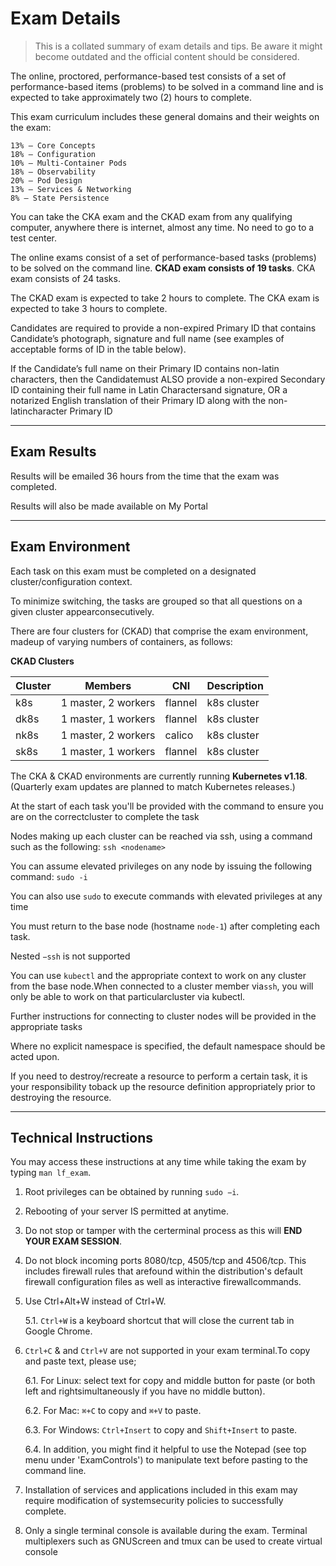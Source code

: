 # Exam Details

> This is a collated summary of exam details and tips. Be aware it might become outdated and the official content should be considered.

The online, proctored, performance-based test consists of a set of performance-based items (problems) to be solved in a command line and is expected to take approximately two (2) hours to complete.

This exam curriculum includes these general domains and their weights on the exam:

    13% – Core Concepts
    18% – Configuration
    10% – Multi-Container Pods
    18% – Observability
    20% – Pod Design
    13% – Services & Networking
    8% – State Persistence

You can take the CKA exam and the CKAD exam from any qualifying computer, anywhere there is internet, almost any time. No need to go to a test center. 

The online exams consist of a set of performance-based tasks (problems) to be solved on the command line. **CKAD exam consists of 19 tasks**. CKA exam consists of 24 tasks. 

The CKAD exam is expected to take 2 hours to complete.
The CKA exam is expected to take 3 hours to complete. 

Candidates are required to provide a non-expired Primary ID that contains Candidate’s photograph, signature and full name (see examples of acceptable forms of ID in the table below).

If the Candidate’s full name on their Primary ID contains non-latin characters, then the Candidatemust ALSO provide a non-expired Secondary ID containing their full name in Latin Charactersand signature, OR a notarized English translation of their Primary ID along with the non-latincharacter Primary ID

---
## Exam Results

Results will be emailed 36 hours from the time that the exam was completed.

Results will also be made available on My Portal

---
## Exam Environment

Each task on this exam must be completed on a designated cluster/configuration context.

To minimize switching, the tasks are grouped so that all questions on a given cluster appearconsecutively.

There are four clusters for (CKAD) that comprise the exam environment, madeup of varying numbers of containers, as follows:

**CKAD Clusters**

Cluster | Members | CNI | Description 
------- | ------- | --- | -----------
k8s  | 1 master, 2 workers | flannel | k8s cluster
dk8s | 1 master, 1 workers | flannel | k8s cluster
nk8s | 1 master, 2 workers | calico  | k8s cluster
sk8s | 1 master, 1 workers | flannel | k8s cluster


The CKA & CKAD environments are currently running **Kubernetes v​1.18**. (Quarterly exam updates are planned to match Kubernetes releases.)

At the start of each task you'll be provided with the command to ensure you are on the correctcluster to complete the task

Nodes making up each cluster can be reached via​ ssh​, using a command such as the following: `ssh <nodename>`

You can assume elevated privileges on any node by issuing the following command: `​sudo -i`

You can also use `​sudo`​ to execute commands with elevated privileges at any time

You must return to the base node (hostname ​`node-1​`) after completing each task.

Nested​ `−ssh` is not supported

You can use `​kubectl` ​and the appropriate context to work on any cluster from the base node.When connected to a cluster member via ​`ssh`​, you will only be able to work on that particularcluster via ​kubectl.

Further instructions for connecting to cluster nodes will be provided in the appropriate tasks

Where no explicit namespace is specified, the default namespace should be acted upon.

If you need to destroy/recreate a resource to perform a certain task, it is your responsibility toback up the resource definition appropriately prior to destroying the resource.

---
## Technical Instructions

You may access these instructions at any time while taking the exam by typing `man lf_exam`.

 1. Root privileges can be obtained by running `sudo −i`.

 2. Rebooting of your server IS permitted at anytime.

 3. Do not stop or tamper with the certerminal process as this will **END YOUR EXAM SESSION**.

 4. Do not block incoming ports 8080/tcp, 4505/tcp and 4506/tcp. This includes firewall rules that arefound within the distribution's default firewall configuration files as well as interactive firewallcommands.

 5. Use Ctrl+Alt+W instead of Ctrl+W.

     5.1. `Ctrl+W` is a keyboard shortcut that will close the current tab in Google Chrome.

 6. `Ctrl+C` & and `Ctrl+V` are not supported in your exam terminal.To copy and paste text, please use;
 
     6.1. For Linux: select text for copy and middle button for paste (or both left and rightsimultaneously if you have no middle button).

     6.2. For Mac: `⌘+C` to copy and `⌘+V` to paste.

     6.3. For Windows: `Ctrl+Insert` to copy and `Shift+Insert` to paste.

     6.4. In addition, you might find it helpful to use the Notepad (see top menu under 'ExamControls') to manipulate text before pasting to the command line.

 7. Installation of services and applications included in this exam may require modification of systemsecurity policies to successfully complete.
 8. Only a single terminal console is available during the exam. Terminal multiplexers such as GNUScreen and tmux can be used to create virtual console